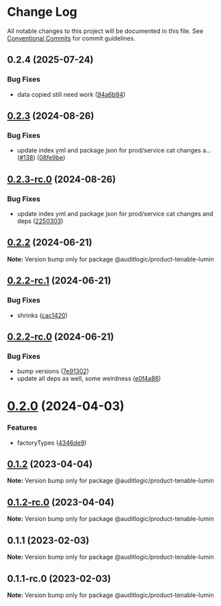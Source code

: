 # Change Log

All notable changes to this project will be documented in this file.
See [Conventional Commits](https://conventionalcommits.org) for commit guidelines.

## 0.2.4 (2025-07-24)


### Bug Fixes

* data copied still need work ([94a6b94](https://github.com/zerobias-org/product/commit/94a6b942fb0516367548599d739529536132755a))





## [0.2.3](https://github.com/auditlogic/product/compare/@auditlogic/product-tenable-lumin@0.2.2...@auditlogic/product-tenable-lumin@0.2.3) (2024-08-26)


### Bug Fixes

* update index yml and package json for prod/service cat changes a… ([#138](https://github.com/auditlogic/product/issues/138)) ([08fe9be](https://github.com/auditlogic/product/commit/08fe9beb1c8457462a19bc69caa02e6212d97e1a))





## [0.2.3-rc.0](https://github.com/auditlogic/product/compare/@auditlogic/product-tenable-lumin@0.2.2...@auditlogic/product-tenable-lumin@0.2.3-rc.0) (2024-08-26)


### Bug Fixes

* update index yml and package json for prod/service cat changes and deps ([2250303](https://github.com/auditlogic/product/commit/225030363a363608240135b7ebed386b28f01e4b))





## [0.2.2](https://github.com/auditlogic/product/compare/@auditlogic/product-tenable-lumin@0.2.2-rc.1...@auditlogic/product-tenable-lumin@0.2.2) (2024-06-21)

**Note:** Version bump only for package @auditlogic/product-tenable-lumin





## [0.2.2-rc.1](https://github.com/auditlogic/product/compare/@auditlogic/product-tenable-lumin@0.2.2-rc.0...@auditlogic/product-tenable-lumin@0.2.2-rc.1) (2024-06-21)


### Bug Fixes

* shrinks ([cac1420](https://github.com/auditlogic/product/commit/cac14200fefcd8183ab69fe89a47bd3f70f563e9))





## [0.2.2-rc.0](https://github.com/auditlogic/product/compare/@auditlogic/product-tenable-lumin@0.2.0...@auditlogic/product-tenable-lumin@0.2.2-rc.0) (2024-06-21)


### Bug Fixes

* bump versions ([7e91302](https://github.com/auditlogic/product/commit/7e913023b8b312150ed7762c32fbbe616be71de5))
* update all deps as well, some weirdness ([e0f4a86](https://github.com/auditlogic/product/commit/e0f4a864714e2d3de6bbf3da014d5312fe53be2f))





# [0.2.0](https://github.com/auditlogic/product/compare/@auditlogic/product-tenable-lumin@0.1.2...@auditlogic/product-tenable-lumin@0.2.0) (2024-04-03)


### Features

* factoryTypes ([4346de9](https://github.com/auditlogic/product/commit/4346de92693aee892fccf725338ffc7b80ab182b))





## [0.1.2](https://github.com/auditlogic/product/compare/@auditlogic/product-tenable-lumin@0.1.1...@auditlogic/product-tenable-lumin@0.1.2) (2023-04-04)

**Note:** Version bump only for package @auditlogic/product-tenable-lumin





## [0.1.2-rc.0](https://github.com/auditlogic/product/compare/@auditlogic/product-tenable-lumin@0.1.1...@auditlogic/product-tenable-lumin@0.1.2-rc.0) (2023-04-04)

**Note:** Version bump only for package @auditlogic/product-tenable-lumin





## 0.1.1 (2023-02-03)

**Note:** Version bump only for package @auditlogic/product-tenable-lumin





## 0.1.1-rc.0 (2023-02-03)

**Note:** Version bump only for package @auditlogic/product-tenable-lumin
